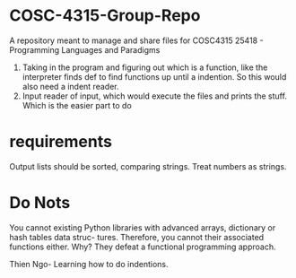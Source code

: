 # COSC-4315-Group-Repo
A repository meant to manage and share files for COSC4315 25418 - Programming Languages and Paradigms

1) Taking in the program and figuring out which is a function, like the interpreter finds def to find functions up until a indention. So this would also need a indent reader.
2) Input reader of input, which would execute the files and prints the stuff. Which is the easier part to do

# requirements
Output lists should be sorted, comparing strings. Treat numbers as strings.

# Do Nots
You cannot existing Python libraries with advanced arrays, dictionary or hash tables data struc-
tures. Therefore, you cannot their associated functions either. Why? They defeat a functional
programming approach.


Thien Ngo- Learning how to do indentions.
